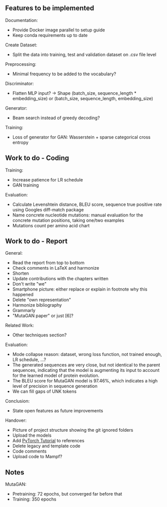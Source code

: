 ## Features to be implemented

Documentation:
- Provide Docker image parallel to setup guide
- Keep conda requirements up to date

Create Dataset:
- Split the data into training, test and validation dataset on .csv file level

Preprocessing:
- Minimal frequency to be added to the vocabulary?

Discriminator:
- Flatten MLP input? -> Shape (batch_size, sequence_length * embedding_size) or (batch_size, sequence_length, embedding_size)

Generator:
- Beam search instead of greedy decoding?

Training:
- Loss of generator for GAN: Wasserstein + sparse categorical cross entropy

## Work to do - Coding

Training: 
- Increase patience for LR schedule
- GAN training

Evaluation:
- Calculate Levenshtein distance, BLEU score, sequence true positive rate using Googles diff-match package
- Name concrete nucleotide mutations: manual evaluation for the concrete mutation positions, taking one/two examples
- Mutations count per amino acid chart

## Work to do - Report

General:
- Read the report from top to bottom
- Check comments in LaTeX and harmonize
- Shorten
- Update contributions with the chapters written
- Don't write "we"
- Smartphone picture: either replace or explain in footnote why this happened
- Delete "own representation"
- Harmonize bibliography
- Grammarly
- "MutaGAN paper" or just [6]?

Related Work:
- Other techniques section?

Evaluation:
- Mode collapse reason: dataset, wrong loss function, not trained enough, LR schedule, ...?
- The generated sequences are very close, but not identical to the parent sequences, indicating that the model is augmenting its input to account for the learned model of protein evolution.
- The BLEU score for MutaGAN model is 97.46%, which indicates a high level of precision in sequence generation
- We can fill gaps of UNK tokens

Conclusion:
- State open features as future improvements

Handover:
- Picture of project structure showing the git ignored folders
- Upload the models
- Add [PyTorch Tutorial](https://github.com/aladdinpersson/Machine-Learning-Collection) to references
- Delete legacy and template code
- Code comments
- Upload code to Mampf?

## Notes

MutaGAN:
- Pretraining: 72 epochs, but converged far before that
- Training: 350 epochs
